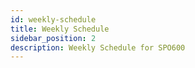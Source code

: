 ```yaml
---
id: weekly-schedule
title: Weekly Schedule
sidebar_position: 2
description: Weekly Schedule for SPO600
---
```


